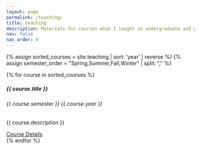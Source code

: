 ```yaml
---
layout: page
permalink: /teaching/
title: teaching
description: Materials for courses what I taught in undergraduate and graduate.
nav: false
nav_order: 0
---
```


{% assign sorted_courses = site.teaching | sort: 'year' | reverse %}
{% assign semester_order = "Spring,Summer,Fall,Winter" | split: "," %}

{% for course in sorted_courses %}

<div class="card mt-3 mb-3">
  <div class="card-body">
    <h5 class="card-title">{{ course.title }}</h5>
    <h6 class="card-subtitle mb-2 text-muted">{{ course.semester }} {{ course.year }}</h6>
    <p class="card-text">{{ course.description }}</p>
    <a href="{{ course.url | relative_url }}" class="btn btn-primary">Course Details</a>
  </div>
</div>
{% endfor %}
